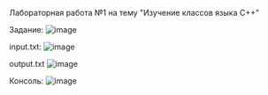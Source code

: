Лабораторная работа №1 на тему "Изучение классов языка С++"


Задание:
![image](https://github.com/escazzz/lab1-2-cpp/assets/112803813/da0fd791-50b1-4f7f-92ed-992c558a0e83)



input.txt:
![image](https://github.com/escazzz/lab1-2-cpp/assets/112803813/c4d46372-0ed0-47d5-990d-fadf5ed0fedb)



output.txt
![image](https://github.com/escazzz/lab1-2-cpp/assets/112803813/f845ca58-bf74-4ca5-9857-567f476d9145)



Консоль:
![image](https://github.com/escazzz/lab1-2-cpp/assets/112803813/57f251ee-5759-433a-b1e4-8d2d36310f82)




